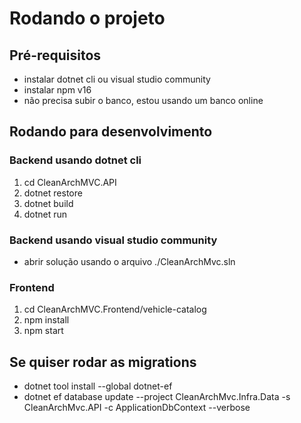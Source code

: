 # Rodando o projeto
## Pré-requisitos
- instalar dotnet cli ou visual studio community
- instalar npm v16
- não precisa subir o banco, estou usando um banco online

## Rodando para desenvolvimento
### Backend usando dotnet cli
1. cd CleanArchMVC.API
2. dotnet restore
3. dotnet build
4. dotnet run

### Backend usando visual studio community
- abrir solução usando o arquivo ./CleanArchMvc.sln

### Frontend
1. cd CleanArchMVC.Frontend/vehicle-catalog
2. npm install
3. npm start


## Se quiser rodar as migrations
- dotnet tool install --global dotnet-ef
- dotnet ef database update --project CleanArchMvc.Infra.Data -s CleanArchMvc.API -c ApplicationDbContext --verbose
